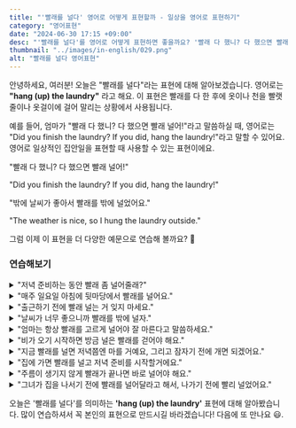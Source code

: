```yaml
---
title: "'빨래를 널다' 영어로 어떻게 표현할까 - 일상을 영어로 표현하기"
category: "영어표현"
date: "2024-06-30 17:15 +09:00"
desc: "'빨래를 널다'를 영어로 어떻게 표현하면 좋을까요? '빨래 다 했니? 다 했으면 빨래 널어!', '밖에 날씨가 좋아서 빨래를 밖에 널었어요' 등을 영어로 표현하는 법을 배워봅시다. 다양한 예문을 통해서 연습하고 본인의 표현으로 만들어 보세요."
thumbnail: "../images/in-english/029.png"
alt: "빨래를 널다 영어표현"
---
```


안녕하세요, 여러분! 오늘은 "빨래를 널다"라는 표현에 대해 알아보겠습니다. 영어로는 **"hang (up) the laundry"** 라고 해요. 이 표현은 빨래를 다 한 후에 옷이나 천을 빨랫줄이나 옷걸이에 걸어 말리는 상황에서 사용됩니다.

예를 들어, 엄마가 "빨래 다 했니? 다 했으면 빨래 널어!"라고 말씀하실 때, 영어로는 "Did you finish the laundry? If you did, hang the laundry!"라고 말할 수 있어요. 영어로 일상적인 집안일을 표현할 때 사용할 수 있는 표현이에요.

"빨래 다 했니? 다 했으면 빨래 널어!"

"Did you finish the laundry? If you did, hang the laundry!"

"밖에 날씨가 좋아서 빨래를 밖에 널었어요."

"The weather is nice, so I hung the laundry outside."

그럼 이제 이 표현을 더 다양한 예문으로 연습해 볼까요? 🚀

### 연습해보기

<details>
<summary>"저녁 준비하는 동안 빨래 좀 널어줄래?"</summary>
<span>"Can you please hang the laundry while I finish cooking dinner?"</span>
</details>

<details>
<summary>"매주 일요일 아침에 뒷마당에서 빨래를 널어요."</summary>
<span>"Every Sunday morning, I hang up the laundry in the backyard."</span>
</details>

<details>
<summary>"출근하기 전에 빨래 널는 거 잊지 마세요."</summary>
<span>"Don't forget to hang the laundry before you leave for work."</span>
</details>

<details>
<summary>"날씨가 너무 좋으니까 빨래를 밖에 널자."</summary>
<span>"It's such a nice day, let's hang up the laundry outside to dry."</span>
</details>

<details>
<summary>"엄마는 항상 빨래를 고르게 널어야 잘 마른다고 말씀하세요."</summary>
<span>"My mom always reminds me to hang the laundry properly so it dries evenly."</span>
</details>

<details>
<summary>"비가 오기 시작하면 방금 널은 빨래를 걷어야 해요."</summary>
<span>"If it starts raining, we’ll need to bring in the laundry we just hung."</span>
</details>

<details>
<summary>"지금 빨래를 널면 저녁쯤엔 마를 거예요, 그리고 잠자기 전에 개면 되겠어요."</summary>
<span>"If you hang up the laundry now, it will be dry by evening, and we can fold it before bedtime."</span>
</details>

<details>
<summary>"집에 가면 빨래를 널고 저녁 준비를 시작할거에요."</summary>
<span>"When I get home, I'll hang up the laundry and then start preparing dinner"</span>
</details>

<details>
<summary>"주름이 생기지 않게 빨래가 끝나면 바로 널어야 해요."</summary>
<span>"To avoid wrinkles, we should hang up the laundry immediately after it’s done washing."</span>
</details>

<details>
<summary>"그녀가 집을 나서기 전에 빨래를 널어달라고 해서, 나가기 전에 빨리 널었어요."</summary>
<span>"She asked me to hang up the laundry before leaving the house, so I quickly did it before heading out."</span>
</details>

오늘은 '빨래를 널다'를 의미하는 **'hang (up) the laundry'** 표현에 대해 알아봤습니다. 많이 연습하셔서 꼭 본인의 표현으로 만드시길 바라겠습니다! 다음에 또 만나요 😃.
